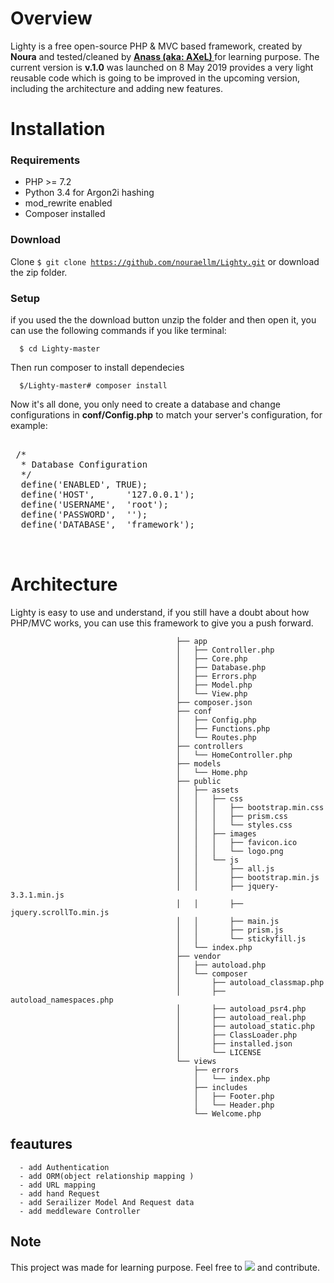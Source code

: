 # Overview
Lighty is a free open-source PHP & MVC based framework, created by **Noura** and tested/cleaned by **<a href="https://github.com/AXeL-dev" target="_blank"> Anass (aka: AXeL) </a>** for learning purpose. The current version is <b>v.1.0</b> was launched on 8 May 2019 provides a very light reusable code which is going to be improved in the upcoming version, including the architecture and adding new features.
# Installation
### Requirements
- PHP >= 7.2
- Python 3.4 for Argon2i hashing
- mod_rewrite enabled
- Composer installed
### Download

Clone <code>$ git clone https://github.com/nouraellm/Lighty.git</code> or download the zip folder.


### Setup
if you used the the download button unzip the folder and then open it, you can use the following commands if you like terminal:

      $ cd Lighty-master  

Then run composer to install dependecies

      $/Lighty-master# composer install  

Now it's all done, you only need to create a database and change configurations in **conf/Config.php** to match your server's configuration, for example:

 <pre>                        
 /*
  * Database Configuration
  */
  define('ENABLED', TRUE);
  define('HOST',      '127.0.0.1');
  define('USERNAME',  'root');
  define('PASSWORD',  '');
  define('DATABASE',  'framework');  
  
  </pre>
                                
# Architecture
Lighty is easy to use and understand, if you still have a doubt about how PHP/MVC works, you can use this framework to give you a push forward.

                                         ├── app
                                         │   ├── Controller.php
                                         │   ├── Core.php
                                         │   ├── Database.php
                                         │   ├── Errors.php
                                         │   ├── Model.php
                                         │   └── View.php
                                         ├── composer.json
                                         ├── conf
                                         │   ├── Config.php
                                         │   ├── Functions.php
                                         │   └── Routes.php
                                         ├── controllers
                                         │   └── HomeController.php
                                         ├── models
                                         │   └── Home.php
                                         ├── public
                                         │   ├── assets
                                         │   │   ├── css
                                         │   │   │   ├── bootstrap.min.css
                                         │   │   │   ├── prism.css
                                         │   │   │   └── styles.css
                                         │   │   ├── images
                                         │   │   │   ├── favicon.ico
                                         │   │   │   └── logo.png
                                         │   │   └── js
                                         │   │       ├── all.js
                                         │   │       ├── bootstrap.min.js
                                         │   │       ├── jquery-3.3.1.min.js
                                         │   │       ├── jquery.scrollTo.min.js
                                         │   │       ├── main.js
                                         │   │       ├── prism.js
                                         │   │       └── stickyfill.js
                                         │   └── index.php
                                         ├── vendor
                                         │   ├── autoload.php
                                         │   └── composer
                                         │       ├── autoload_classmap.php
                                         │       ├── autoload_namespaces.php
                                         │       ├── autoload_psr4.php
                                         │       ├── autoload_real.php
                                         │       ├── autoload_static.php
                                         │       ├── ClassLoader.php
                                         │       ├── installed.json
                                         │       └── LICENSE
                                         └── views
                                             ├── errors
                                             │   └── index.php
                                             ├── includes
                                             │   ├── Footer.php
                                             │   └── Header.php
                                             └── Welcome.php
                                        
 ## feautures
      - add Authentication
      - add ORM(object relationship mapping )
      - add URL mapping 
      - add hand Request 
      - add Serailizer Model And Request data
      - add meddleware Controller

 ## Note 
 
 This project was made for learning purpose. Feel free to <img src="https://img.icons8.com/material/24/000000/code-fork.png"> and contribute.    

